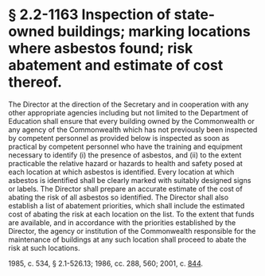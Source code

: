 # § 2.2-1163 Inspection of state-owned buildings; marking locations where asbestos found; risk abatement and estimate of cost thereof.

<p>The Director at the direction of the Secretary and in cooperation with any other appropriate agencies including but not limited to the Department of Education shall ensure that every building owned by the Commonwealth or any agency of the Commonwealth which has not previously been inspected by competent personnel as provided below is inspected as soon as practical by competent personnel who have the training and equipment necessary to identify (i) the presence of asbestos, and (ii) to the extent practicable the relative hazard or hazards to health and safety posed at each location at which asbestos is identified. Every location at which asbestos is identified shall be clearly marked with suitably designed signs or labels. The Director shall prepare an accurate estimate of the cost of abating the risk of all asbestos so identified. The Director shall also establish a list of abatement priorities, which shall include the estimated cost of abating the risk at each location on the list. To the extent that funds are available, and in accordance with the priorities established by the Director, the agency or institution of the Commonwealth responsible for the maintenance of buildings at any such location shall proceed to abate the risk at such locations.</p><p>1985, c. 534, § 2.1-526.13; 1986, cc. 288, 560; 2001, c. <a href='http://lis.virginia.gov/cgi-bin/legp604.exe?011+ful+CHAP0844'>844</a>.</p>